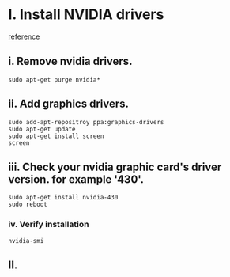 # I. Install NVIDIA drivers
[reference](https://www.mvps.net/docs/install-nvidia-drivers-ubuntu-18-04-lts-bionic-beaver-linux/)
## i. Remove nvidia drivers.
```
sudo apt-get purge nvidia*
```
## ii. Add graphics drivers.
```
sudo add-apt-repositroy ppa:graphics-drivers
sudo apt-get update
sudo apt-get install screen
screen
```
## iii. Check your nvidia graphic card's driver version. for example '430'.
```
sudo apt-get install nvidia-430
sudo reboot
```
### iv. Verify installation
```
nvidia-smi
```

## II. 
